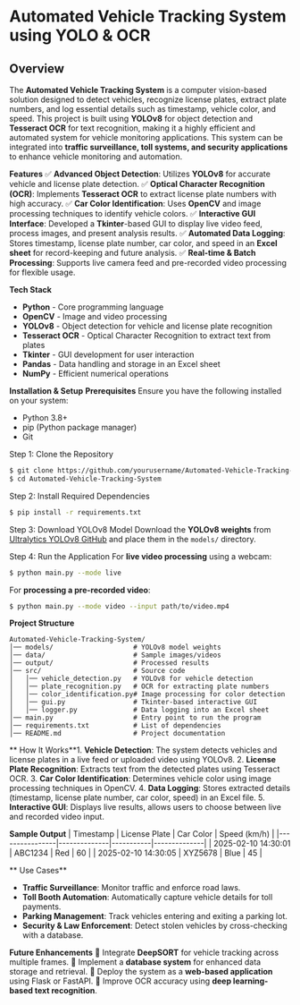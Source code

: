 # Automated Vehicle Tracking System using YOLO & OCR

## Overview
The **Automated Vehicle Tracking System** is a computer vision-based solution designed to detect vehicles, recognize license plates, extract plate numbers, and log essential details such as timestamp, vehicle color, and speed. This project is built using **YOLOv8** for object detection and **Tesseract OCR** for text recognition, making it a highly efficient and automated system for vehicle monitoring applications.
This system can be integrated into **traffic surveillance, toll systems, and security applications** to enhance vehicle monitoring and automation.

**Features**
✅ **Advanced Object Detection**: Utilizes **YOLOv8** for accurate vehicle and license plate detection.
✅ **Optical Character Recognition (OCR)**: Implements **Tesseract OCR** to extract license plate numbers with high accuracy.
✅ **Car Color Identification**: Uses **OpenCV** and image processing techniques to identify vehicle colors.
✅ **Interactive GUI Interface**: Developed a **Tkinter**-based GUI to display live video feed, process images, and present analysis results.
✅ **Automated Data Logging**: Stores timestamp, license plate number, car color, and speed in an **Excel sheet** for record-keeping and future analysis.
✅ **Real-time & Batch Processing**: Supports live camera feed and pre-recorded video processing for flexible usage.

**Tech Stack**
- **Python** - Core programming language
- **OpenCV** - Image and video processing
- **YOLOv8** - Object detection for vehicle and license plate recognition
- **Tesseract OCR** - Optical Character Recognition to extract text from plates
- **Tkinter** - GUI development for user interaction
- **Pandas** - Data handling and storage in an Excel sheet
- **NumPy** - Efficient numerical operations

**Installation & Setup**
**Prerequisites**
Ensure you have the following installed on your system:
- Python 3.8+
- pip (Python package manager)
- Git

 Step 1: Clone the Repository
```bash
$ git clone https://github.com/yourusername/Automated-Vehicle-Tracking-System.git
$ cd Automated-Vehicle-Tracking-System
```

Step 2: Install Required Dependencies
```bash
$ pip install -r requirements.txt
```

 Step 3: Download YOLOv8 Model
Download the **YOLOv8 weights** from [Ultralytics YOLOv8 GitHub](https://github.com/ultralytics/ultralytics) and place them in the `models/` directory.

 Step 4: Run the Application
For **live video processing** using a webcam:
```bash
$ python main.py --mode live
```
For **processing a pre-recorded video**:
```bash
$ python main.py --mode video --input path/to/video.mp4
```


**Project Structure**
```
Automated-Vehicle-Tracking-System/
│── models/                    # YOLOv8 model weights
│── data/                      # Sample images/videos
│── output/                    # Processed results
│── src/                       # Source code
│   │── vehicle_detection.py   # YOLOv8 for vehicle detection
│   │── plate_recognition.py   # OCR for extracting plate numbers
│   │── color_identification.py# Image processing for color detection
│   │── gui.py                 # Tkinter-based interactive GUI
│   │── logger.py              # Data logging into an Excel sheet
│── main.py                    # Entry point to run the program
│── requirements.txt           # List of dependencies
│── README.md                  # Project documentation
```

** How It Works**1. **Vehicle Detection**: The system detects vehicles and license plates in a live feed or uploaded video using YOLOv8.
2. **License Plate Recognition**: Extracts text from the detected plates using Tesseract OCR.
3. **Car Color Identification**: Determines vehicle color using image processing techniques in OpenCV.
4. **Data Logging**: Stores extracted details (timestamp, license plate number, car color, speed) in an Excel file.
5. **Interactive GUI**: Displays live results, allows users to choose between live and recorded video input.

**Sample Output**
| Timestamp       | License Plate | Car Color | Speed (km/h) |
|----------------|--------------|-----------|--------------|
| 2025-02-10 14:30:01 | ABC1234     | Red       | 60           |
| 2025-02-10 14:30:05 | XYZ5678     | Blue      | 45           |

** Use Cases**
- **Traffic Surveillance**: Monitor traffic and enforce road laws.
- **Toll Booth Automation**: Automatically capture vehicle details for toll payments.
- **Parking Management**: Track vehicles entering and exiting a parking lot.
- **Security & Law Enforcement**: Detect stolen vehicles by cross-checking with a database.

**Future Enhancements**
🔹 Integrate **DeepSORT** for vehicle tracking across multiple frames.
🔹 Implement a **database system** for enhanced data storage and retrieval.
🔹 Deploy the system as a **web-based application** using Flask or FastAPI.
🔹 Improve OCR accuracy using **deep learning-based text recognition**.



